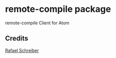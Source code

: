 # remote-compile package

remote-compile Client for Atom

## Credits
  [Rafael Schreiber](https://github.com/rafaelschreiber)

